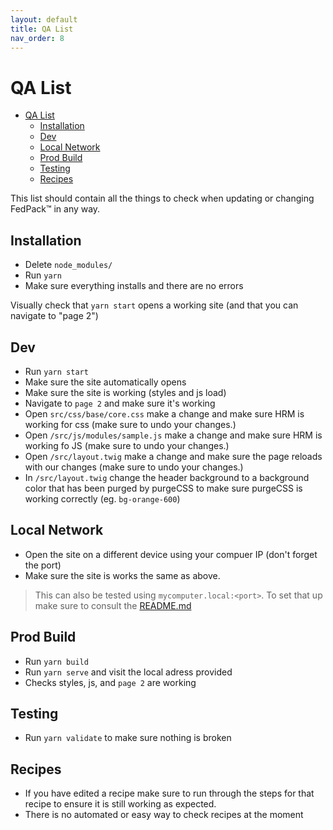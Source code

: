 ```yaml
---
layout: default
title: QA List
nav_order: 8
---
```


# QA List

- [QA List](#qa-list)
  - [Installation](#installation)
  - [Dev](#dev)
  - [Local Network](#local-network)
  - [Prod Build](#prod-build)
  - [Testing](#testing)
  - [Recipes](#recipes)

This list should contain all the things to check when updating or changing FedPack™ in any way.

## Installation

- Delete `node_modules/`
- Run `yarn`
- Make sure everything installs and there are no errors

Visually check that `yarn start` opens a working site (and that you can navigate to "page 2")

## Dev

- Run `yarn start`
- Make sure the site automatically opens
- Make sure the site is working (styles and js load)
- Navigate to `page 2` and make sure it's working
- Open `src/css/base/core.css` make a change and make sure HRM is working for css (make sure to undo your changes.)
- Open `/src/js/modules/sample.js` make a change and make sure HRM is working fo JS (make sure to undo your changes.)
- Open `/src/layout.twig` make a change and make sure the page reloads with our changes (make sure to undo your changes.)
- In `/src/layout.twig` change the header background to a background color that has been purged by purgeCSS to make sure purgeCSS is working correctly (eg. `bg-orange-600`)

## Local Network

- Open the site on a different device using your compuer IP (don't forget the port)
- Make sure the site is works the same as above.

> This can also be tested using `mycomputer.local:<port>`. To set that up make sure to consult the [README.md](../README.md)

## Prod Build

- Run `yarn build`
- Run `yarn serve` and visit the local adress provided
- Checks styles, js, and `page 2` are working

## Testing

- Run `yarn validate` to make sure nothing is broken

## Recipes

- If you have edited a recipe make sure to run through the steps for that recipe to ensure it is still working as expected.
- There is no automated or easy way to check recipes at the moment
